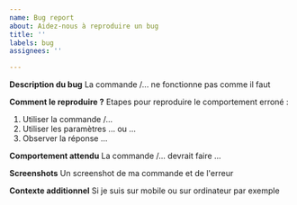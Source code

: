 ```yaml
---
name: Bug report
about: Aidez-nous à reproduire un bug
title: ''
labels: bug
assignees: ''

---
```


**Description du bug**
La commande /... ne fonctionne pas comme il faut

**Comment le reproduire ?**
Etapes pour reproduire le comportement erroné :
1. Utiliser la commande /...
2. Utiliser les paramètres ... ou ...
3. Observer la réponse ...

**Comportement attendu**
La commande /... devrait faire ...

**Screenshots**
Un screenshot de ma commande et de l'erreur

**Contexte additionnel**
Si je suis sur mobile ou sur ordinateur par exemple
